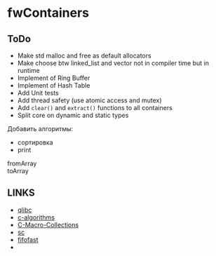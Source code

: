 # fwContainers

## ToDo

- Make std malloc and free as default allocators
- Make choose btw linked_list and vector not in compiler time but in runtime
- Implement of Ring Buffer
- Implement of Hash Table
- Add Unit tests
- Add thread safety (use atomic access and mutex)
- Add `clear()` and `extract()` functions to all containers
- Split core on dynamic and static types


Добавить алгоритмы:

- сортировка
- print

fromArray   
toArray

## LINKS

- [qlibc](https://github.com/wolkykim/qlibc)
- [c-algorithms](https://github.com/fragglet/c-algorithms/tree/master/src)
- [C-Macro-Collections](https://github.com/LeoVen/C-Macro-Collections)
- [sc](https://github.com/tezc/sc)
- [fifofast](https://github.com/nqtronix/fifofast)
- 